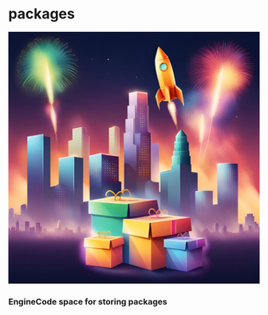 # packages

![Packages launched logo](./docs/img/packages-launched-logo.png)

### EngineCode space for storing packages
